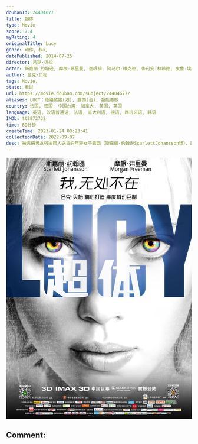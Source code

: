 ```yaml
---
doubanId: 24404677
title: 超体
type: Movie
score: 7.4
myRating: 4
originalTitle: Lucy
genre: 动作, 科幻
datePublished: 2014-07-25
director: 吕克·贝松
actor: 斯嘉丽·约翰逊, 摩根·弗里曼, 崔岷植, 阿马尔·维克德, 朱利安·林希德, 皮鲁·埃斯贝克, 安娜丽·提普顿, 詹·奥利弗·施罗德, 弗雷德里克·周, 克莱尔·陈, 塞德里克·舍瓦姆, 沃尔夫冈·皮索尔斯, 邵斯凡, 保罗·陈, 林𬀩恒, 邢峰, 徐灏翔, 塞缪尔·丘林, 李淳, 吕克·贝松, 高靖榕, 克里斯多夫·泰克, 林辰唏, 伊冯娜·格雷迪莱, undefined
author: 吕克·贝松
tags: Movie, 
state: 看过
url: https://movie.douban.com/subject/24404677/
aliases: LUCY：绝路煞姬(港), 露西(台), 超能毒贩
country: 法国, 德国, 中国台湾, 加拿大, 美国, 英国
language: 英语, 汉语普通话, 法语, 意大利语, 德语, 西班牙语, 韩语
IMDb: tt2872732
time: 89分钟
createTime: 2023-01-24 00:23:41
collectionDate: 2022-09-07
desc: 被恶德男友强迫帮人送货的年轻女子露西（斯嘉丽·约翰逊ScarlettJohansson饰），遭遇了穷凶恶极的黑帮头目张先生（崔岷植饰）一伙。她连同三个男人被张先生在腹部缝入了代号为CPH4的神...
---
```


![image](assets/p2201909284.jpg)

Comment: 
---


